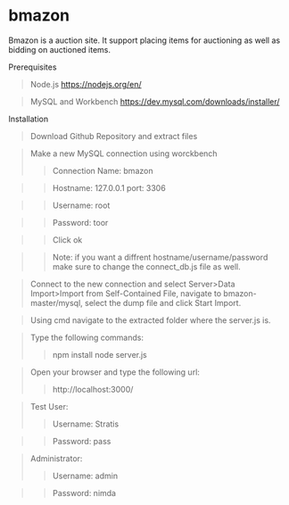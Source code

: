 # bmazon

Bmazon is a auction site. It support placing items for auctioning as well as bidding on auctioned items.

Prerequisites

> Node.js https://nodejs.org/en/

> MySQL and Workbench https://dev.mysql.com/downloads/installer/

Installation

> Download Github Repository and extract files

> Make a new MySQL connection using worckbench
>> Connection Name: bmazon

>> Hostname: 127.0.0.1 port: 3306

>> Username: root

>> Password: toor

>> Click ok

>> Note: if you want a diffrent hostname/username/password make sure to change the connect_db.js file as well.

> Connect to the new connection and select Server>Data Import>Import from Self-Contained File, navigate to bmazon-master/mysql, select the dump file and click Start Import.

> Using cmd navigate to the extracted folder where the server.js is.

> Type the following commands:
>> npm install
>> node server.js

> Open your browser and type the following url:
>>http://localhost:3000/

> Test User:
>> Username: Stratis

>> Password: pass

> Administrator:
>> Username: admin

>> Password: nimda
